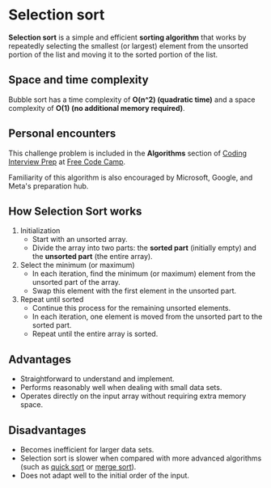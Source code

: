 # Selection sort

**Selection sort** is a simple and efficient **sorting algorithm** that works by repeatedly selecting the smallest (or largest) element from the unsorted portion of the list and moving it to the sorted portion of the list.

## Space and time complexity

Bubble sort has a time complexity of **O(n^2) (quadratic time)** and a space complexity of **O(1) (no additional memory required)**.

## Personal encounters

This challenge problem is included in the **Algorithms** section of [Coding Interview Prep](https://www.freecodecamp.org/learn/coding-interview-prep/) at [Free Code Camp](https://freecodecamp.org).

Familiarity of this algorithm is also encouraged by Microsoft, Google, and Meta's preparation hub.

## How Selection Sort works

1. Initialization
    - Start with an unsorted array.
    - Divide the array into two parts: the **sorted part** (initially empty) and the **unsorted part** (the entire array).
2. Select the minimum (or maximum)
    - In each iteration, find the minimum (or maximum) element from the unsorted part of the array.
    - Swap this element with the first element in the unsorted part.
3. Repeat until sorted
    - Continue this process for the remaining unsorted elements.
    - In each iteration, one element is moved from the unsorted part to the sorted part.
    - Repeat until the entire array is sorted.

## Advantages

- Straightforward to understand and implement.
- Performs reasonably well when dealing with small data sets.
- Operates directly on the input array without requiring extra memory space.

## Disadvantages

- Becomes inefficient for larger data sets.
- Selection sort is slower when compared with more advanced algorithms (such as [quick sort](https://github.com/clements-steven/coding-challenges/tree/master/quick-sort) or [merge sort](https://github.com/clements-steven/coding-challenges/tree/master/merge-sort)).
- Does not adapt well to the initial order of the input.
